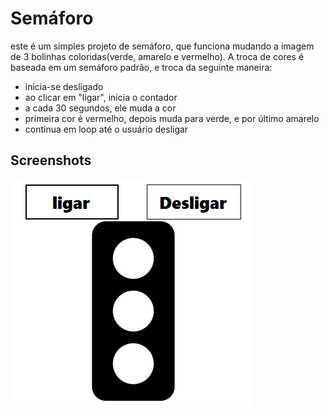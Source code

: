 
# Semáforo


este é um simples projeto de semáforo, que funciona mudando a imagem de 3 bolinhas coloridas(verde, amarelo e vermelho). A troca de cores é baseada em um semáforo padrão, e troca da seguinte maneira:

- inicia-se desligado
- ao clicar em "ligar", inicia o contador
- a cada 30 segundos, ele muda a cor
- primeira cor é vermelho, depois muda para verde, e por último amarelo
- continua em loop até o usuário desligar

## Screenshots

![print](Semaforo/imagem/print.png)

